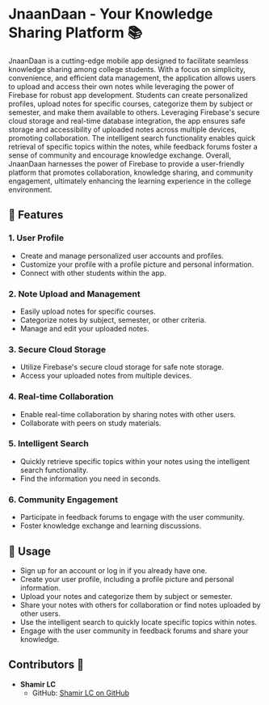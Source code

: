 # JnaanDaan - Your Knowledge Sharing Platform 📚

JnaanDaan is a cutting-edge mobile app designed to facilitate seamless knowledge sharing among college students. With a focus on simplicity, convenience, and efficient data management, the application allows users to upload and access their own notes while leveraging the power of Firebase for robust app development. Students can create personalized profiles, upload notes for specific courses, categorize them by subject or semester, and make them available to others. Leveraging Firebase's secure cloud storage and real-time database integration, the app ensures safe storage and accessibility of uploaded notes across multiple devices, promoting collaboration. The intelligent search functionality enables quick retrieval of specific topics within the notes, while feedback forums foster a sense of community and encourage knowledge exchange. Overall, JnaanDaan harnesses the power of Firebase to provide a user-friendly platform that promotes collaboration, knowledge sharing, and community engagement, ultimately enhancing the learning experience in the college environment.

## 🚀 Features

### 1. User Profile
- Create and manage personalized user accounts and profiles.
- Customize your profile with a profile picture and personal information.
- Connect with other students within the app.

### 2. Note Upload and Management
- Easily upload notes for specific courses.
- Categorize notes by subject, semester, or other criteria.
- Manage and edit your uploaded notes.

### 3. Secure Cloud Storage
- Utilize Firebase's secure cloud storage for safe note storage.
- Access your uploaded notes from multiple devices.

### 4. Real-time Collaboration
- Enable real-time collaboration by sharing notes with other users.
- Collaborate with peers on study materials.

### 5. Intelligent Search
- Quickly retrieve specific topics within your notes using the intelligent search functionality.
- Find the information you need in seconds.

### 6. Community Engagement
- Participate in feedback forums to engage with the user community.
- Foster knowledge exchange and learning discussions.

## 📖 Usage
- Sign up for an account or log in if you already have one.
- Create your user profile, including a profile picture and personal information.
- Upload your notes and categorize them by subject or semester.
- Share your notes with others for collaboration or find notes uploaded by other users.
- Use the intelligent search to quickly locate specific topics within notes.
- Engage with the user community in feedback forums and share your knowledge.

## Contributors 🙌

- **Shamir LC**
  - GitHub: [Shamir LC on GitHub](https://github.com/shamirmohammed)


